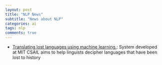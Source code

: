 ```yaml
---
layout: post
title: "NLP News"
subtitle: "News about NLP"
categories: ai
tags: nlp
comments: true
---
```


* [Translating lost languages using machine learning.](https://news.mit.edu/2020/translating-lost-languages-using-machine-learning-1021?fbclid=IwAR2TySsqYaqh9O96VFn6THdveVoBiOGTmf4lbJY8-l8xGppU8sj0KLAR6Bs):
 System developed at MIT CSAIL aims to help linguists decipher languages that have been lost to history
